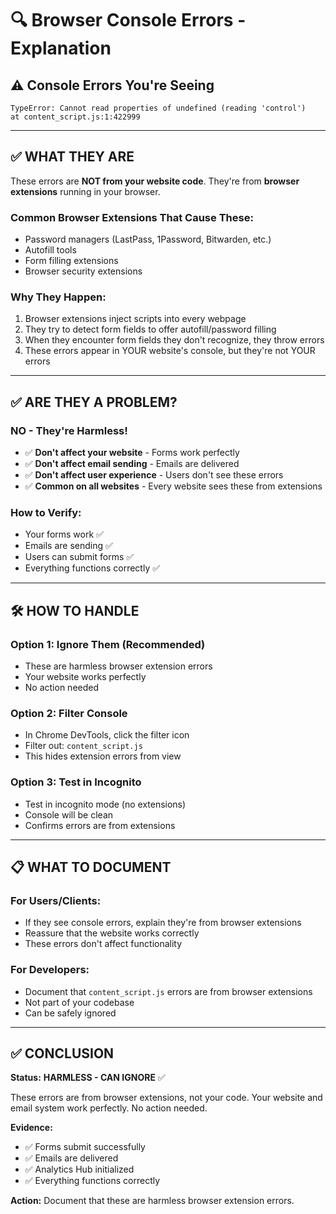 # 🔍 Browser Console Errors - Explanation

## ⚠️ **Console Errors You're Seeing**

```
TypeError: Cannot read properties of undefined (reading 'control')
at content_script.js:1:422999
```

---

## ✅ **WHAT THEY ARE**

These errors are **NOT from your website code**. They're from **browser extensions** running in your browser.

### **Common Browser Extensions That Cause These:**
- Password managers (LastPass, 1Password, Bitwarden, etc.)
- Autofill tools
- Form filling extensions
- Browser security extensions

### **Why They Happen:**
1. Browser extensions inject scripts into every webpage
2. They try to detect form fields to offer autofill/password filling
3. When they encounter form fields they don't recognize, they throw errors
4. These errors appear in YOUR website's console, but they're not YOUR errors

---

## ✅ **ARE THEY A PROBLEM?**

### **NO - They're Harmless!**

- ✅ **Don't affect your website** - Forms work perfectly
- ✅ **Don't affect email sending** - Emails are delivered
- ✅ **Don't affect user experience** - Users don't see these errors
- ✅ **Common on all websites** - Every website sees these from extensions

### **How to Verify:**
- Your forms work ✅
- Emails are sending ✅
- Users can submit forms ✅
- Everything functions correctly ✅

---

## 🛠️ **HOW TO HANDLE**

### **Option 1: Ignore Them** (Recommended)
- These are harmless browser extension errors
- Your website works perfectly
- No action needed

### **Option 2: Filter Console**
- In Chrome DevTools, click the filter icon
- Filter out: `content_script.js`
- This hides extension errors from view

### **Option 3: Test in Incognito**
- Test in incognito mode (no extensions)
- Console will be clean
- Confirms errors are from extensions

---

## 📋 **WHAT TO DOCUMENT**

### **For Users/Clients:**
- If they see console errors, explain they're from browser extensions
- Reassure that the website works correctly
- These errors don't affect functionality

### **For Developers:**
- Document that `content_script.js` errors are from browser extensions
- Not part of your codebase
- Can be safely ignored

---

## ✅ **CONCLUSION**

**Status:** **HARMLESS - CAN IGNORE** ✅

These errors are from browser extensions, not your code. Your website and email system work perfectly. No action needed.

**Evidence:**
- ✅ Forms submit successfully
- ✅ Emails are delivered
- ✅ Analytics Hub initialized
- ✅ Everything functions correctly

**Action:** Document that these are harmless browser extension errors.

